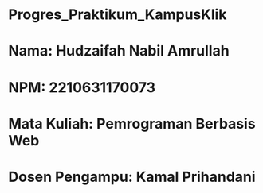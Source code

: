 # Progres_Praktikum_KampusKlik
# Nama: Hudzaifah Nabil Amrullah
# NPM: 2210631170073
# Mata Kuliah: Pemrograman Berbasis Web
# Dosen Pengampu: Kamal Prihandani
